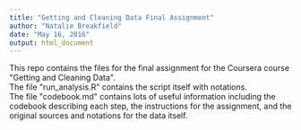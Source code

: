 ```yaml
---
title: "Getting and Cleaning Data Final Assignment"
author: "Natalie Breakfield"
date: "May 16, 2016"
output: html_document
---
```

This repo contains the files for the final assignment for the Coursera course "Getting and Cleaning Data".  
The file "run_analysis.R" contains the script itself with notations.  
The file "codebook.md" contains lots of useful information including the codebook describing each step, the instructions for the assignment, and the original sources and notations for the data itself.




